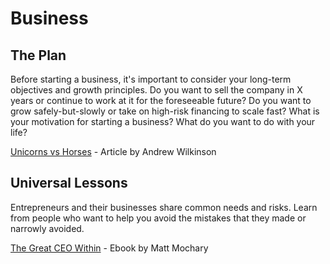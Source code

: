 # Business

## The Plan

Before starting a business, it's important to consider your long-term objectives and growth principles. Do you want to sell the company in X years or continue to work at it for the foreseeable future? Do you want to grow safely-but-slowly or take on high-risk financing to scale fast? What is your motivation for starting a business? What do you want to do with your life?

[Unicorns vs Horses](https://medium.com/@awilkinson/unicorns-vs-horses-f81d8dd61f17) - Article by Andrew Wilkinson

## Universal Lessons

Entrepreneurs and their businesses share common needs and risks. Learn from people who want to help you avoid the mistakes that they made or narrowly avoided.

[The Great CEO Within](https://docs.google.com/document/d/1ZJZbv4J6FZ8Dnb0JuMhJxTnwl-dwqx5xl0s65DE3wO8) - Ebook by Matt Mochary
